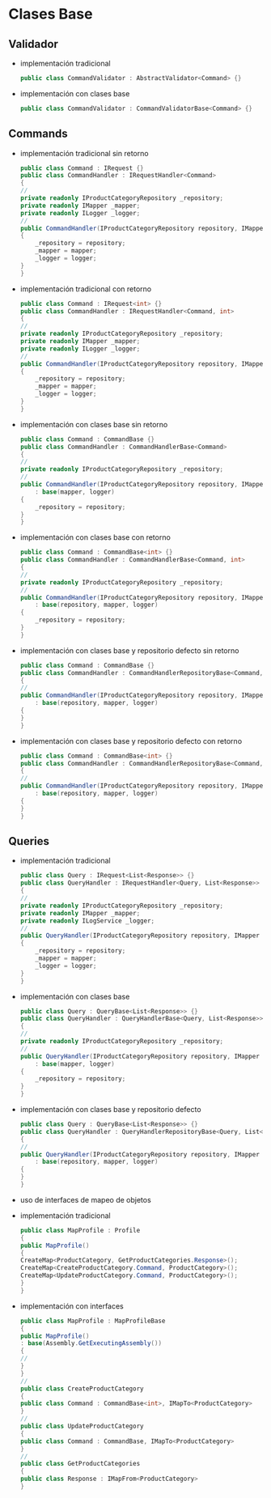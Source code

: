 # Clases Base

## Validador

- implementación tradicional

  ```csharp
  public class CommandValidator : AbstractValidator<Command> {}
  ```

- implementación con clases base

  ```csharp
  public class CommandValidator : CommandValidatorBase<Command> {}
  ```

## Commands

- implementación tradicional sin retorno

  ```csharp
  public class Command : IRequest {}
  public class CommandHandler : IRequestHandler<Command>
  {
  //
  private readonly IProductCategoryRepository _repository;
  private readonly IMapper _mapper;
  private readonly ILogger _logger;
  //
  public CommandHandler(IProductCategoryRepository repository, IMapper mapper, ILogger logger)
  {
      _repository = repository;
      _mapper = mapper;
      _logger = logger;
  }
  }
  ```

- implementación tradicional con retorno

  ```csharp
  public class Command : IRequest<int> {}
  public class CommandHandler : IRequestHandler<Command, int>
  {
  //
  private readonly IProductCategoryRepository _repository;
  private readonly IMapper _mapper;
  private readonly ILogger _logger;
  //
  public CommandHandler(IProductCategoryRepository repository, IMapper mapper, ILogger logger)
  {
      _repository = repository;
      _mapper = mapper;
      _logger = logger;
  }
  }
  ```

- implementación con clases base sin retorno

  ```csharp
  public class Command : CommandBase {}
  public class CommandHandler : CommandHandlerBase<Command>
  {
  //
  private readonly IProductCategoryRepository _repository;
  //
  public CommandHandler(IProductCategoryRepository repository, IMapper mapper, ILogService logger)
      : base(mapper, logger)
  {
      _repository = repository;
  }
  }
  ```

- implementación con clases base con retorno

  ```csharp
  public class Command : CommandBase<int> {}
  public class CommandHandler : CommandHandlerBase<Command, int>
  {
  //
  private readonly IProductCategoryRepository _repository;
  //
  public CommandHandler(IProductCategoryRepository repository, IMapper mapper, ILogService logger)
      : base(repository, mapper, logger)
  {
      _repository = repository;
  }
  }
  ```

- implementación con clases base y repositorio defecto sin retorno

  ```csharp
  public class Command : CommandBase {}
  public class CommandHandler : CommandHandlerRepositoryBase<Command, IProductCategoryRepository>
  {
  //
  public CommandHandler(IProductCategoryRepository repository, IMapper mapper, ILogService logger)
      : base(repository, mapper, logger)
  {
  }
  }
  ```

- implementación con clases base y repositorio defecto con retorno

  ```csharp
  public class Command : CommandBase<int> {}
  public class CommandHandler : CommandHandlerRepositoryBase<Command, int, IProductCategoryRepository>
  {
  //
  public CommandHandler(IProductCategoryRepository repository, IMapper mapper, ILogService logger)
      : base(repository, mapper, logger)
  {
  }
  }
  ```

## Queries

- implementación tradicional

  ```csharp
  public class Query : IRequest<List<Response>> {}
  public class QueryHandler : IRequestHandler<Query, List<Response>>
  {
  //
  private readonly IProductCategoryRepository _repository;
  private readonly IMapper _mapper;
  private readonly ILogService _logger;
  //
  public QueryHandler(IProductCategoryRepository repository, IMapper mapper, ILogService logger)
  {
      _repository = repository;
      _mapper = mapper;
      _logger = logger;
  }
  }
  ```

- implementación con clases base

  ```csharp
  public class Query : QueryBase<List<Response>> {}
  public class QueryHandler : QueryHandlerBase<Query, List<Response>>
  {
  //
  private readonly IProductCategoryRepository _repository;
  //
  public QueryHandler(IProductCategoryRepository repository, IMapper mapper, ILogService logger)
      : base(mapper, logger)
  {
      _repository = repository;
  }
  }
  ```

- implementación con clases base y repositorio defecto

  ```csharp
  public class Query : QueryBase<List<Response>> {}
  public class QueryHandler : QueryHandlerRepositoryBase<Query, List<Response>, IProductCategoryRepository>
  {
  //
  public QueryHandler(IProductCategoryRepository repository, IMapper mapper, ILogService logger)
      : base(repository, mapper, logger)
  {
  }
  }
  ```

- uso de interfaces de mapeo de objetos

- implementación tradicional

  ```csharp
  public class MapProfile : Profile
  {
  public MapProfile()
  {
  CreateMap<ProductCategory, GetProductCategories.Response>();
  CreateMap<CreateProductCategory.Command, ProductCategory>();
  CreateMap<UpdateProductCategory.Command, ProductCategory>();
  }
  }
  ```

- implementación con interfaces

  ```csharp
  public class MapProfile : MapProfileBase
  {
  public MapProfile()
  : base(Assembly.GetExecutingAssembly())
  {
  //
  }
  }
  //
  public class CreateProductCategory
  {
  public class Command : CommandBase<int>, IMapTo<ProductCategory>
  }
  //
  public class UpdateProductCategory
  {
  public class Command : CommandBase, IMapTo<ProductCategory>
  }
  //
  public class GetProductCategories
  {
  public class Response : IMapFrom<ProductCategory>
  }
  ```
